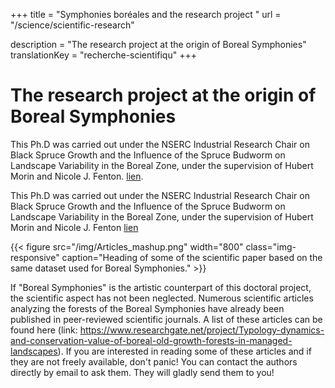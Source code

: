 +++
title = "Symphonies boréales and the research project "
url  = "/science/scientific-research"

description =  "The research project at the origin of Boreal Symphonies"
translationKey = "recherche-scientifiqu"
+++


# The research project at the origin of Boreal Symphonies

This Ph.D was carried out under the NSERC Industrial Research Chair on Black Spruce Growth and the Influence of the Spruce Budworm on Landscape Variability in the Boreal Zone, under the supervision of Hubert Morin and Nicole J. Fenton. [lien](https://www.researchgate.net/project/Typology-dynamics-and-conservation-value-of-boreal-old-growth-forests-in-managed-landscapes "Typology, dynamics and conservation value of boreal old-growth forests in managed landscapes").

This Ph.D was carried out under the NSERC Industrial Research Chair on Black Spruce Growth and the Influence of the Spruce Budworm on Landscape Variability in the Boreal Zone, under the supervision of Hubert Morin and Nicole J. Fenton [lien](http://www.uqac.ca/chairtbe/ "Chaire de recherche industrielle CRSNG sur la croissance de l’épinette noire et l’influence de la tordeuse des bourgeons de l’épinette sur la variabilité des paysages en zone boréale")

{{< figure src="/img/Articles_mashup.png" width="800" class="img-responsive" caption="Heading of some of the scientific paper based on the same dataset used for Boreal Symphonies." >}}

If "Boreal Symphonies" is the artistic counterpart of this doctoral project, the scientific aspect has not been neglected. Numerous scientific articles analyzing the forests of the Boreal Symphonies have already been published in peer-reviewed scientific journals. A list of these articles can be found here (link: https://www.researchgate.net/project/Typology-dynamics-and-conservation-value-of-boreal-old-growth-forests-in-managed-landscapes).
If you are interested in reading some of these articles and if they are not freely available, don't panic! You can contact the authors directly by email to ask them. They will gladly send them to you!



